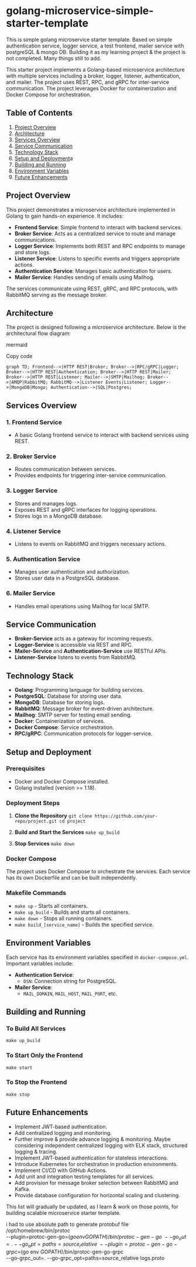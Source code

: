 # golang-microservice-simple-starter-template
This is simple golang microservice starter template. Based on simple authentication service, logger service, a test frontend, mailer service with postgreSQL &amp; mongo DB. Building it as my learning project & the project is not completed. Many things still to add.

This starter project implements a Golang-based microservice architecture with multiple services including a broker, logger, listener, authentication, and mailer. The project uses REST, RPC, and gRPC for inter-service communication. The project leverages Docker for containerization and Docker Compose for orchestration.

## Table of Contents

1.  [Project Overview](#project-overview)
2.  [Architecture](#architecture)
3.  [Services Overview](#services-overview)
4.  [Service Communication](#service-communication)
5.  [Technology Stack](#technology-stack)
6.  [Setup and Deployment](#setup-and-deployment)a
7.  [Building and Running](#building-and-running)
8.  [Environment Variables](#environment-variables)
9.  [Future Enhancements](#future-enhancements)

## Project Overview

This project demonstrates a microservice architecture implemented in Golang to gain hands-on experience. It includes:

-   **Frontend Service**: Simple frontend to interact with backend services.
-   **Broker Service**: Acts as a centralized service to route and manage communications.
-   **Logger Service**: Implements both REST and RPC endpoints to manage and store logs.
-   **Listener Service**: Listens to specific events and triggers appropriate actions.
-   **Authentication Service**: Manages basic authentication for users.
-   **Mailer Service**: Handles sending of emails using Mailhog.

The services communicate using REST, gRPC, and RPC protocols, with RabbitMQ serving as the message broker.

## Architecture

The project is designed following a microservice architecture. Below is the architectural flow diagram:

mermaid

Copy code

`graph TD;
  Frontend-->|HTTP REST|Broker;
  Broker-->|RPC/gRPC|Logger;
  Broker-->|HTTP REST|Authentication;
  Broker-->|HTTP REST|Mailer;
  Broker-->|HTTP REST|Listener;
  Mailer-->|SMTP|Mailhog;
  Broker-->|AMQP|RabbitMQ;
  RabbitMQ-->|Listener Events|Listener;
  Logger-->|MongoDB|Mongo;
  Authentication-->|SQL|Postgres;` 

## Services Overview

### 1. **Frontend Service**
-   A basic Golang frontend service to interact with backend services using REST.

### 2. **Broker Service**
-   Routes communication between services.
-   Provides endpoints for triggering inter-service communication.

### 3. **Logger Service**
-   Stores and manages logs.
-   Exposes REST and gRPC interfaces for logging operations.
-   Stores logs in a MongoDB database.

### 4. **Listener Service**
-   Listens to events on RabbitMQ and triggers necessary actions.

### 5. **Authentication Service**
-   Manages user authentication and authorization.
-   Stores user data in a PostgreSQL database.

### 6. **Mailer Service**
-   Handles email operations using Mailhog for local SMTP.

## Service Communication

-   **Broker-Service** acts as a gateway for incoming requests.
-   **Logger-Service** is accessible via REST and RPC.
-   **Mailer-Service** and **Authentication-Service** use RESTful APIs.
-   **Listener-Service** listens to events from RabbitMQ.

## Technology Stack

-   **Golang**: Programming language for building services.
-   **PostgreSQL**: Database for storing user data.
-   **MongoDB**: Database for storing logs.
-   **RabbitMQ**: Message broker for event-driven architecture.
-   **Mailhog**: SMTP server for testing email sending.
-   **Docker**: Containerization of services.
-   **Docker Compose**: Service orchestration.
-   **RPC/gRPC**: Communication protocols for logger-service.

## Setup and Deployment

### Prerequisites

-   Docker and Docker Compose installed.
-   Golang installed (version >= 1.18).

### Deployment Steps
1.  **Clone the Repository**
    `git clone https://github.com/your-repo/project.git
    cd project` 
    
2.  **Build and Start the Services**
    `make up_build` 
    
3.  **Stop Services**
    `make down` 
    
### Docker Compose
The project uses Docker Compose to orchestrate the services. Each service has its own Dockerfile and can be built independently.

### Makefile Commands
-   `make up` - Starts all containers.
-   `make up_build` - Builds and starts all containers.
-   `make down` - Stops all running containers.
-   `make build_[service_name]` - Builds the specified service.

## Environment Variables

Each service has its environment variables specified in `docker-compose.yml`. Important variables include:
-   **Authentication Service**:
    -   `DSN`: Connection string for PostgreSQL.
-   **Mailer Service**:
    -   `MAIL_DOMAIN`, `MAIL_HOST`, `MAIL_PORT`, etc.

## Building and Running

### To Build All Services
`make up_build` 

### To Start Only the Frontend
`make start` 

### To Stop the Frontend
`make stop` 

## Future Enhancements

-   Implement JWT-based authentication.
-   Add centralized logging and monitoring.
-	Further improve & provide advance logging & monitoring. Maybe considering independent centralized logging with ELK stack, structured logging & tracing.
-	Implement JWT-based authentication for stateless interactions.
-   Introduce Kubernetes for orchestration in production environments.
-   Implement CI/CD with GitHub Actions.
-   Add unit and integration testing templates for all services.
-   Add provision for message broker selection between RabbitMQ and Kafka.
-   Provide database configuration for horizontal scaling and clustering.

This list will gradually be updated, as I learn & work on those points, for building scalable microservice starter template.

i had to use absolute path to generate protobuf file
/opt/homebrew/bin/protoc \
  --plugin=protoc-gen-go=$(go env GOPATH)/bin/protoc-gen-go \
  --go_out=. --go_opt=paths=source_relative \
  --plugin=protoc-gen-go-grpc=$(go env GOPATH)/bin/protoc-gen-go-grpc \
  --go-grpc_out=. --go-grpc_opt=paths=source_relative logs.proto